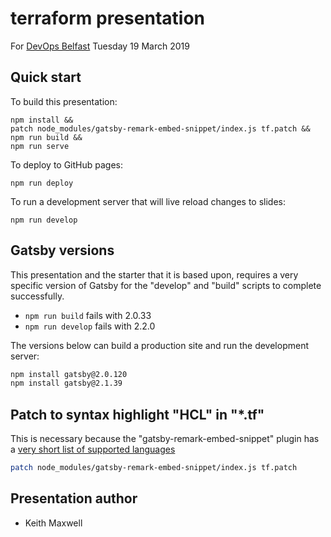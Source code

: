 # terraform presentation

For [DevOps Belfast](https://www.meetup.com/DevOps-Belfast/events/dfpsxkyzfbzb/)
Tuesday 19 March 2019

## Quick start

To build this presentation:

```
npm install &&
patch node_modules/gatsby-remark-embed-snippet/index.js tf.patch &&
npm run build &&
npm run serve
```

To deploy to GitHub pages:

```
npm run deploy
```

To run a development server that will live reload changes to slides:

```
npm run develop
```

## Gatsby versions

This presentation and the starter that it is based upon, requires a very
specific version of Gatsby for the "develop" and "build" scripts to complete
successfully.

- `npm run build` fails with 2.0.33
- `npm run develop` fails with 2.2.0

The versions below can build a production site and run the development server:

```sh
npm install gatsby@2.0.120
npm install gatsby@2.1.39
```

## Patch to syntax highlight "HCL" in "\*.tf"

This is necessary because the "gatsby-remark-embed-snippet" plugin has a
[very short list of supported languages](https://github.com/gatsbyjs/gatsby/blob/master/packages/gatsby-remark-embed-snippet/src/index.js#L11)

```sh
patch node_modules/gatsby-remark-embed-snippet/index.js tf.patch
```

## Presentation author

- Keith Maxwell
